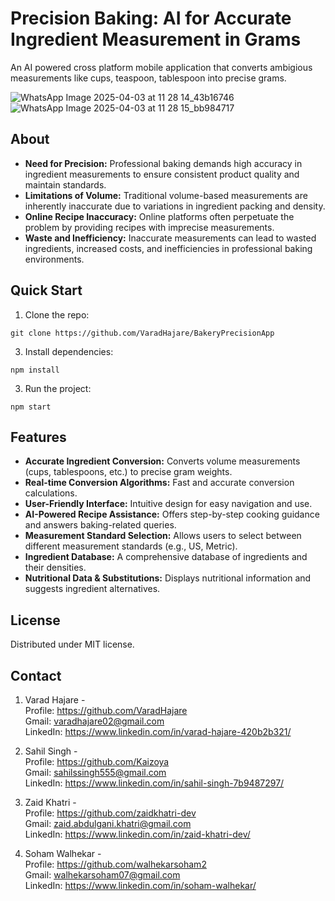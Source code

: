 # Precision Baking: AI for Accurate Ingredient Measurement in Grams

An AI powered cross platform mobile application that converts ambigious measurements like cups, teaspoon, tablespoon into precise 
grams.


![WhatsApp Image 2025-04-03 at 11 28 14_43b16746](https://github.com/user-attachments/assets/8240417b-13e4-473c-854f-5b04a4671d1a) 
![WhatsApp Image 2025-04-03 at 11 28 15_bb984717](https://github.com/user-attachments/assets/69c7c628-5016-4e32-9a09-4f221b7c49e2)



## About

- **Need for Precision:** Professional baking demands high accuracy in ingredient measurements to ensure consistent product quality and maintain standards.
- **Limitations of Volume:** Traditional volume-based measurements are inherently inaccurate due to variations in ingredient packing and density.
- **Online Recipe Inaccuracy:** Online platforms often perpetuate the problem by providing recipes with imprecise measurements.
- **Waste and Inefficiency:** Inaccurate measurements can lead to wasted ingredients, increased costs, and inefficiencies in professional baking environments.

## Quick Start

1. Clone the repo:
```
git clone https://github.com/VaradHajare/BakeryPrecisionApp
 ```  
3. Install dependencies: 
```
npm install
```   
3. Run the project:
```    
npm start
```    
## Features

- **Accurate Ingredient Conversion:** Converts volume measurements (cups, tablespoons, etc.) to precise gram weights.
- **Real-time Conversion Algorithms:** Fast and accurate conversion calculations.
- **User-Friendly Interface:** Intuitive design for easy navigation and use.
- **AI-Powered Recipe Assistance:** Offers step-by-step cooking guidance and answers baking-related queries.
- **Measurement Standard Selection:** Allows users to select between different measurement standards (e.g., US, Metric).
- **Ingredient Database:** A comprehensive database of ingredients and their densities.
- **Nutritional Data & Substitutions:** Displays nutritional information and suggests ingredient alternatives.

## License

Distributed under MIT license.

## Contact

1. Varad Hajare -
<br>Profile: https://github.com/VaradHajare<br>
Gmail: varadhajare02@gmail.com<br>
LinkedIn: https://www.linkedin.com/in/varad-hajare-420b2b321/ 

3. Sahil Singh -
<br>Profile: https://github.com/Kaizoya<br>
Gmail: sahilssingh555@gmail.com<br>
LinkedIn: https://www.linkedin.com/in/sahil-singh-7b9487297/

5. Zaid Khatri -
<br>Profile: https://github.com/zaidkhatri-dev<br>
Gmail: zaid.abdulgani.khatri@gmail.com<br>
LinkedIn: https://www.linkedin.com/in/zaid-khatri-dev/

7. Soham Walhekar -
<br>Profile: https://github.com/walhekarsoham2<br>
Gmail: walhekarsoham07@gmail.com<br>
LinkedIn: https://www.linkedin.com/in/soham-walhekar/

